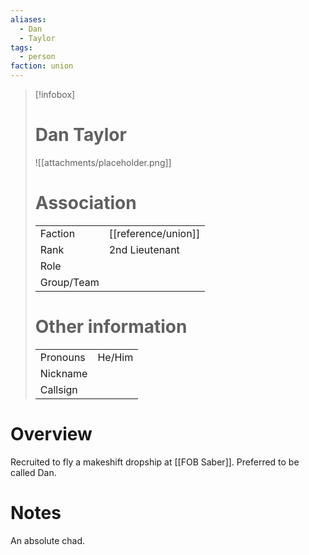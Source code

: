 ```yaml
---
aliases: 
  - Dan
  - Taylor
tags: 
  - person
faction: union
---
```


> [!infobox] 
> # Dan Taylor
> ![[attachments/placeholder.png]]
> # Association
> | | |
> | ---- | ---- |
> | Faction | [[reference/union]] |
> | Rank | 2nd Lieutenant|
> | Role |  |
> | Group/Team | |
> # Other information
> | | | 
> | - | - |
> | Pronouns | He/Him |
> | Nickname | |
> | Callsign | | 

# Overview
Recruited to fly a makeshift dropship at [[FOB Saber]]. Preferred to be called Dan.

# Notes
An absolute chad.
